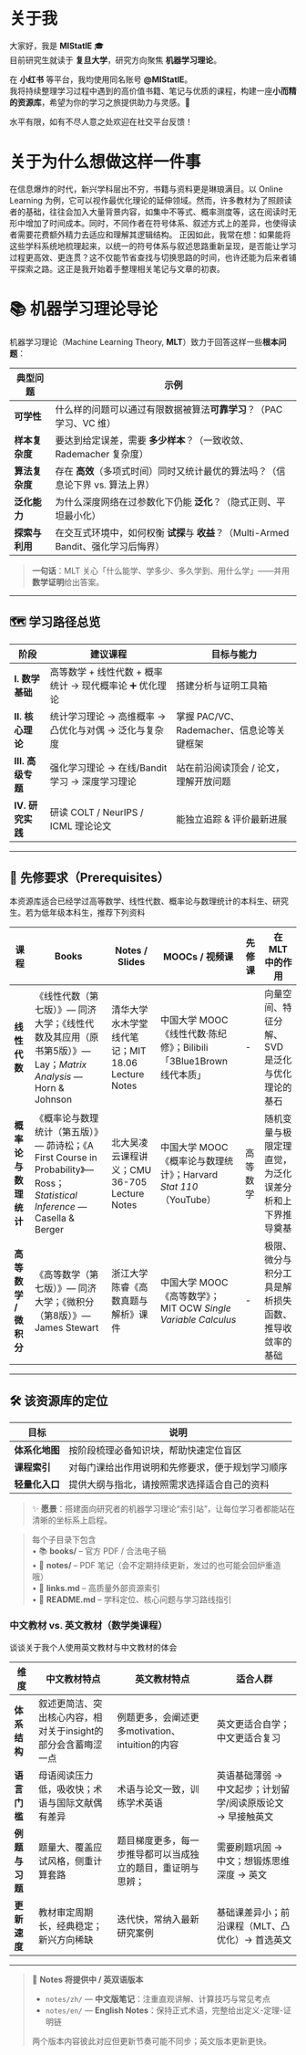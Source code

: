 # 关于我

大家好，我是 **MIStatlE** 🎓  
目前研究生就读于 **复旦大学**，研究方向聚焦 **机器学习理论**。  

在 **小红书** 等平台，我均使用同名账号 **@MIStatlE**。  
我将持续整理学习过程中遇到的高价值书籍、笔记与优质的课程，构建一座**小而精的资源库**，希望为你的学习之旅提供助力与灵感。🚀

水平有限，如有不尽人意之处欢迎在社交平台反馈！

# 关于为什么想做这样一件事
在信息爆炸的时代，新兴学科层出不穷，书籍与资料更是琳琅满目。以 Online Learning 为例，它可以视作最优化理论的延伸领域。然而，许多教材为了照顾读者的基础，往往会加入大量背景内容，如集中不等式、概率测度等，这在阅读时无形中增加了时间成本。同时，不同作者在符号体系、叙述方式上的差异，也使得读者需要花费额外精力去适应和理解其逻辑结构。
正因如此，我常在想：如果能将这些学科系统地梳理起来，以统一的符号体系与叙述思路重新呈现，是否能让学习过程更高效、更连贯？这不仅能节省查找与切换思路的时间，也许还能为后来者铺平探索之路。这正是我开始着手整理相关笔记与文章的初衷。

# 📚 机器学习理论导论

机器学习理论（Machine Learning Theory, **MLT**）致力于回答这样一些**根本问题**：

| 典型问题 | 示例 |
|-----------|-------|
| **可学性** | 什么样的问题可以通过有限数据被算法**可靠学习**？（PAC 学习、VC 维） |
| **样本复杂度** | 要达到给定误差，需要 **多少样本**？（一致收敛、Rademacher 复杂度） |
| **算法复杂度** | 存在 **高效**（多项式时间）同时又统计最优的算法吗？（信息论下界 vs. 算法上界） |
| **泛化能力** | 为什么深度网络在过参数化下仍能 **泛化**？（隐式正则、平坦最小化） |
| **探索与利用** | 在交互式环境中，如何权衡 **试探**与 **收益**？（Multi-Armed Bandit、强化学习后悔界） |

> **一句话**：MLT 关心「什么能学、学多少、多久学到、用什么学」——并用**数学证明**给出答案。

---

## 🗺️ 学习路径总览

| 阶段 | 建议课程 | 目标与能力 |
|------|----------|------------|
| **Ⅰ. 数学基础** | 高等数学 + 线性代数 + 概率统计 → 现代概率论 ➕ 优化理论 | 搭建分析与证明工具箱 |
| **Ⅱ. 核心理论** | 统计学习理论 → 高维概率 → 凸优化与对偶 → 泛化与复杂度 | 掌握 PAC/VC、Rademacher、信息论等关键框架 |
| **Ⅲ. 高级专题** | 强化学习理论 → 在线/Bandit 学习 → 深度学习理论 | 站在前沿阅读顶会 / 论文，理解开放问题 |
| **Ⅳ. 研究实践** | 研读 COLT / NeurIPS / ICML 理论论文 | 能独立追踪 & 评价最新进展 |

---

## 🔗 先修要求（Prerequisites）
本资源库适合已经学过高等数学、线性代数、概率论与数理统计的本科生、研究生。若为低年级本科生，推荐下列资料

| 课程 | Books | Notes / Slides | MOOCs / 视频课 | 先修课 | 在 MLT 中的作用 |
|------|-------|----------------|---------------|--------|-----------------|
| **线性代数** | 《线性代数（第七版）》— 同济大学；《线性代数及其应用（原书第5版）》— Lay；*Matrix Analysis* — Horn & Johnson | 清华大学水木学堂线代笔记；MIT 18.06 Lecture Notes | 中国大学 MOOC《线性代数·陈纪修》；Bilibili「3Blue1Brown 线代本质」 | - | 向量空间、特征分解、SVD 是泛化与优化理论的基石 |
| **概率论与数理统计** | 《概率论与数理统计（第五版）》— 茆诗松；《A First Course in Probability》— Ross；*Statistical Inference* — Casella & Berger | 北大吴凌云课程讲义；CMU 36-705 Lecture Notes | 中国大学 MOOC《概率论与数理统计》；Harvard *Stat 110*（YouTube） | 高等数学 | 随机变量与极限定理直觉，为泛化误差分析和上下界推导奠基 |
| **高等数学 / 微积分** | 《高等数学（第七版）》— 同济大学；《微积分（第8版）》— James Stewart | 浙江大学陈睿《高数真题与解析》课件 | 中国大学 MOOC《高等数学》；MIT OCW *Single Variable Calculus* | - | 极限、微分与积分工具是解析损失函数、推导收敛率的基础 |



---

## 🛠 该资源库的定位

| 目标 | 说明 |
|------|------|
| **体系化地图** | 按阶段梳理必备知识块，帮助快速定位盲区 |
| **课程索引** | 对每门课给出作用说明和先修要求，便于规划学习顺序 |
| **轻量化入口** | 提供大纲与指北，请按照需求选择适合自己的资料 |



> ✨ **愿景**：搭建面向研究者的机器学习理论“索引站”，让每位学习者都能站在清晰的坐标系上启程。



> 每个子目录下包含  
> • 📚 **books/** – 官方 PDF / 合法电子稿  
> • 📝 **notes/** – PDF 笔记（会不定期持续更新，发过的也可能会回炉重造哦）  
> • 🔗 **links.md** – 高质量外部资源索引  
> • 📄 **README.md** – 学科定位、核心问题与学习路线指引  

### 中文教材 vs. 英文教材（数学类课程）
谈谈关于我个人使用英文教材与中文教材的体会

| 维度 | 中文教材特点 | 英文教材特点 | 适合人群 |
|------|-------------|-------------|----------|
| **体系结构** | 叙述更简洁、突出核心内容，相对关于insight的部分会含蓄晦涩一点 | 例题更多，会阐述更多motivation、intuition的内容 | 英文更适合自学；中文更适合复习 |
| **语言门槛** | 母语阅读压力低，吸收快；术语与国际文献偶有差异 | 术语与论文一致，训练学术英语 | 英语基础薄弱 → 中文起步；计划留学/阅读原版论文 → 早接触英文 |
| **例题与习题** | 题量大、覆盖应试风格，侧重计算套路 | 题目梯度更多，每一步推导都可以当成独立的题目，重证明与思辨； | 需要刷题巩固 → 中文；想锻炼思维深度 → 英文 |
| **更新速度** | 教材审定周期长，经典稳定；新兴方向稀缺 | 迭代快，常纳入最新研究案例 | 基础课差异小；前沿课程（MLT、凸优化）→ 首选英文 |

--- 

> 📝 **Notes 将提供中 / 英双语版本**  
> * `notes/zh/` — **中文版笔记**：注重直观讲解、计算技巧与常见考点  
> * `notes/en/` — **English Notes**：保持正式术语，完整给出定义-定理-证明链  
>   
> 两个版本内容彼此对应但更新节奏可能不同步；英文版本更新更快。






